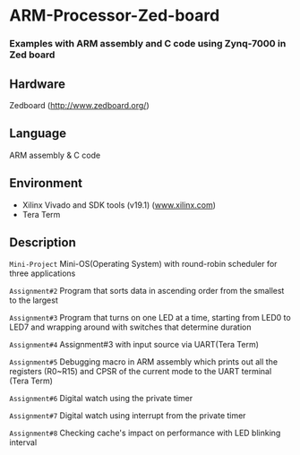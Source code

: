 # ARM-Processor-Zed-board
### Examples with ARM assembly and C code using Zynq-7000 in Zed board

## Hardware
Zedboard (http://www.zedboard.org/)

## Language
ARM assembly & C code

## Environment
- Xilinx Vivado and SDK tools (v19.1) (www.xilinx.com)
- Tera Term

## Description
`Mini-Project`
Mini-OS(Operating System) with round-robin scheduler
for three applications

`Assignment#2`
Program that sorts data in ascending order from the smallest to the largest

`Assignment#3`
Program that turns on one LED at a time, starting from LED0 to LED7 and wrapping around with switches that determine duration

`Assignment#4`
Assignment#3 with input source via UART(Tera Term)

`Assignment#5`
Debugging macro in ARM assembly which prints out all the registers (R0~R15) and CPSR of the current mode to the UART terminal (Tera Term)

`Assignment#6`
Digital watch using the private timer

`Assignment#7`
Digital watch using interrupt from the private timer

`Assignment#8`
Checking cache's impact on performance with LED blinking interval
